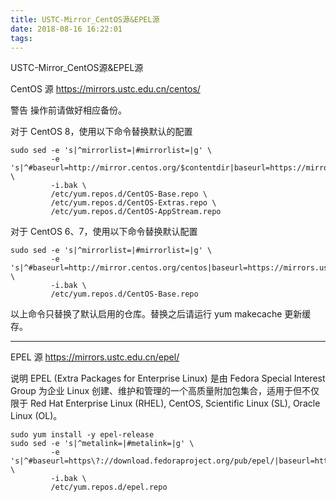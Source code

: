 ```yaml
---
title: USTC-Mirror_CentOS源&EPEL源
date: 2018-08-16 16:22:01
tags:
---
```


USTC-Mirror_CentOS源&EPEL源

CentOS 源
https://mirrors.ustc.edu.cn/centos/

警告
操作前请做好相应备份。

对于 CentOS 8，使用以下命令替换默认的配置
<!-- more -->

```
sudo sed -e 's|^mirrorlist=|#mirrorlist=|g' \
         -e 's|^#baseurl=http://mirror.centos.org/$contentdir|baseurl=https://mirrors.ustc.edu.cn/centos|g' \
         -i.bak \
         /etc/yum.repos.d/CentOS-Base.repo \
         /etc/yum.repos.d/CentOS-Extras.repo \
         /etc/yum.repos.d/CentOS-AppStream.repo
```
对于 CentOS 6、7，使用以下命令替换默认配置

```
sudo sed -e 's|^mirrorlist=|#mirrorlist=|g' \
         -e 's|^#baseurl=http://mirror.centos.org/centos|baseurl=https://mirrors.ustc.edu.cn/centos|g' \
         -i.bak \
         /etc/yum.repos.d/CentOS-Base.repo
```
以上命令只替换了默认启用的仓库。替换之后请运行 yum makecache 更新缓存。

***


EPEL 源
https://mirrors.ustc.edu.cn/epel/

说明
EPEL (Extra Packages for Enterprise Linux) 是由 Fedora Special Interest Group 为企业 Linux 创建、维护和管理的一个高质量附加包集合，适用于但不仅限于 Red Hat Enterprise Linux (RHEL), CentOS, Scientific Linux (SL), Oracle Linux (OL)。

```
sudo yum install -y epel-release
sudo sed -e 's|^metalink=|#metalink=|g' \
         -e 's|^#baseurl=https\?://download.fedoraproject.org/pub/epel/|baseurl=https://mirrors.ustc.edu.cn/epel/|g' \
         -i.bak \
         /etc/yum.repos.d/epel.repo
```

